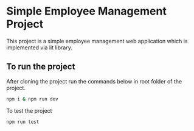 
# Simple Employee Management Project

This project is a simple employee management web application which is implemented via lit library.




## To run the project

After cloning the project run the commands below in root folder of the project.

```bash
npm i & npm run dev
```

To test the project
```bash
npm run test
```
